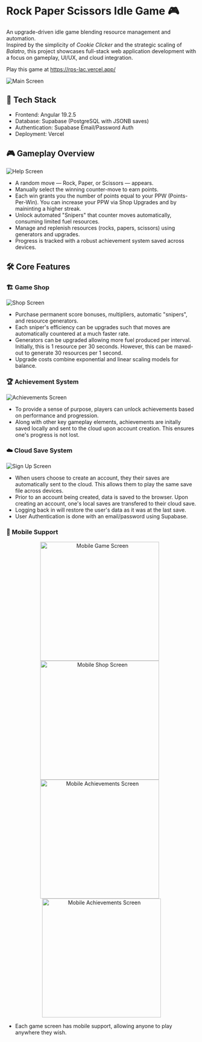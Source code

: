 # Rock Paper Scissors Idle Game 🎮

An upgrade-driven idle game blending resource management and automation.  
Inspired by the simplicity of *Cookie Clicker* and the strategic scaling of *Balatro*, this project showcases full-stack web application development with a focus on gameplay, UI/UX, and cloud integration.

Play this game at https://rps-lac.vercel.app/


![Main Screen](images/main.png)


## 🚀 Tech Stack

- Frontend: Angular 19.2.5
- Database: Supabase (PostgreSQL with JSONB saves)
- Authentication: Supabase Email/Password Auth
- Deployment: Vercel


## 🎮 Gameplay Overview

![Help Screen](images/help.PNG)

- A random move — Rock, Paper, or Scissors — appears.
- Manually select the winning counter-move to earn points.
- Each win grants you the number of points equal to your PPW (Points-Per-Win). You can increase your PPW via Shop Upgrades and by maininting a higher streak.
- Unlock automated "Snipers" that counter moves automatically, consuming limited fuel resources.
- Manage and replenish resources (rocks, papers, scissors) using generators and upgrades.
- Progress is tracked with a robust achievement system saved across devices.

## 🛠️ Core Features

### 🏗️ Game Shop

![Shop Screen](images/shop.PNG)

- Purchase permanent score bonuses, multipliers, automatic "snipers", and resource generators.
- Each sniper's efficiency can be upgrades such that moves are automatically countered at a much faster rate.
- Generators can be upgraded allowing more fuel produced per interval. Initially, this is 1 resource per 30 seconds. However, this can be maxed-out to generate 30 resources per 1 second.
- Upgrade costs combine exponential and linear scaling models for balance.


### 🏆 Achievement System

![Achievements Screen](images/achievements.PNG)

- To provide a sense of purpose, players can unlock achievements based on performance and progression.
- Along with other key gameplay elements, achievements are initally saved locally and sent to the cloud upon account creation. This ensures one's progress is not lost.


### ☁️ Cloud Save System

![Sign Up Screen](images/signup.PNG)

- When users choose to create an account, they their saves are automatically sent to the cloud. This allows them to play the same save file across devices.
- Prior to an account being created, data is saved to the browser. Upon creating an account, one's local saves are transfered to their cloud save.
- Logging back in will restore the user's data as it was at the last save.
- User Authentication is done with an email/password using Supabase.

### 📱 Mobile Support

<p align="center">
  <img src="images/main-mobile.PNG" alt="Mobile Game Screen" width="315" style="margin-right: 10px;" />
  <img src="images/shop-mobile.PNG" alt="Mobile Shop Screen" width="315" style="margin-right: 10px;" />
  <img src="images/achievements-mobile.PNG" alt="Mobile Achievements Screen" width="315" style="margin-right: 10px;" />
  <img src="images/login-mobile.png" alt="Mobile Achievements Screen" width="315" />
</p>

- Each game screen has mobile support, allowing anyone to play anywhere they wish.
